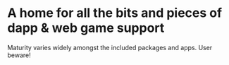 # A home for all the bits and pieces of dapp & web game support

Maturity varies widely amongst the included packages and apps. User beware!
